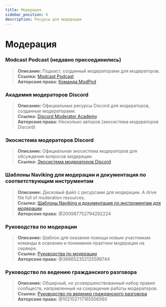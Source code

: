 ```yaml
---
title: Модерация
sidebar_position: 6
description: Ресурсы для модерации
---
```


# Модерация

### **Modcast Podcast** (недавно присоединились)
> __Описание:__ Подкаст, созданный модераторами для модераторов.   <br/>
__Ссылка:__ [Modcast Podcast](https://modcast.network/)   <br/>
__Авторские права:__ [Команда ModPod](https://modcast.network/meet-the-team/) 

### **Академия модераторов Discord**
> __Описание:__ Официальные ресурсы Discord для модераторов, созданные модераторами.   <br/>
__Ссылка:__ [Discord Moderator Academy](https://dis.gd/moderation)   <br/>
__Авторские права:__ Несколько авторов (экосистема модераторов Discord)

### **Экосистема модераторов Discord** 
> __Описание:__ Официальная экосистема модераторов для обсуждения вопросов модерации.   <br/>
__Ссылка:__ [Экосистема модераторов Discord](https://discord.com/blog/announcing-the-discord-moderator-academy-exam)

### **Шаблоны Naviking для модерации и документация по соответствующим инструментам**
> __Описание:__ Дисковый файл с ресурсами для модерации. A drive file full of moderation resources.   <br/>
__Ссылка:__ [Шаблоны Naviking и документация по инструментам для модерации](https://drive.google.com/drive/folders/1vqdEEBqqCftZgMTkgqK8sKzxtdMANu4U)   <br/>
__Авторские права:__ @200987752794292224

### **Руководства по модерации**
> __Описание:__ Шаблон для оказания помощи новым участникам команды в освоении и понимании практики модерации на сервере.   <br/>
__Ссылка:__ [Руководства по модерации](https://staff-guidelines.super.site/)   <br/>
__Авторские права:__ @366652352125599744

### **Руководство по ведению гражданского разговора**
> __Описание:__ Обширный, но усовершенствованный набор правил сообществ, направленный на сокращение работы модераторов.   <br/>
__Ссылка:__ [Руководство по ведению гражданского разговора](https://conversation.guide/)   <br/>
__Авторские права:__ @102102717165506560
